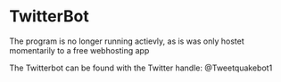 # TwitterBot

The program is no longer running actievly, as is was only hostet momentarily to a free webhosting app

The Twitterbot can be found with the Twitter handle: @Tweetquakebot1

